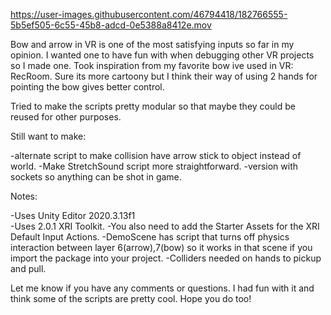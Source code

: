 https://user-images.githubusercontent.com/46794418/182766555-5b5ef505-6c55-45b8-adcd-0e5388a8412e.mov




Bow and arrow in VR is one of the most satisfying inputs so far in my opinion. I wanted one to have fun with when debugging other VR projects so I made one. Took inspiration from my favorite bow ive used in VR: RecRoom. Sure its more cartoony but I think their way of using 2 hands for pointing the bow gives better control.

Tried to make the scripts pretty modular so that maybe they could be reused for other purposes.

Still want to make:

-alternate script to make collision have arrow stick to object instead of world.
-Make StretchSound script more straightforward.
-version with sockets so anything can be shot in game.

Notes:

-Uses Unity Editor 2020.3.13f1  
-Uses 2.0.1 XRI Toolkit.
-You also need to add the Starter Assets for the XRI Default Input Actions.
-DemoScene has script that turns off physics interaction between layer 6(arrow),7(bow) so it works in that scene if you import the package into your project.
-Colliders needed on hands to pickup and pull.


Let me know if you have any comments or questions. I had fun with it and think some of the scripts are pretty cool. Hope you do too!
